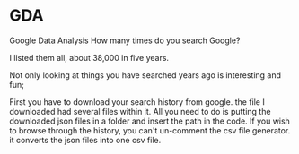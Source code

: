 # GDA
Google Data Analysis
How many times do you search Google?

I listed them all, about 38,000 in five years.

Not only looking at things you have searched years ago is interesting and fun; 

First you have to download your search history from google. the file I downloaded had several files within it.
All you need to do is putting the downloaded json files in a folder and insert the path in the code.
If you wish to browse through the history, you can't un-comment the csv file generator. it converts the json files into
one csv file.
